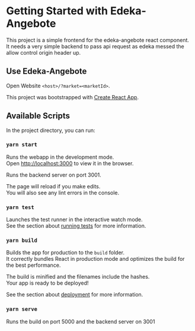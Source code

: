 # Getting Started with Edeka-Angebote

This project is a simple frontend for the edeka-angebote react component. 
It needs a very simple backend to pass api request as edeka messed the allow control origin header up.

## Use Edeka-Angebote

Open Website `<host>/?market=<marketId>`.


This project was bootstrapped with [Create React App](https://github.com/facebook/create-react-app).

## Available Scripts

In the project directory, you can run:

### `yarn start`

Runs the webapp in the development mode.\
Open [http://localhost:3000](http://localhost:3000) to view it in the browser.

Runs the backend server on port 3001.

The page will reload if you make edits.\
You will also see any lint errors in the console.

### `yarn test`

Launches the test runner in the interactive watch mode.\
See the section about [running tests](https://facebook.github.io/create-react-app/docs/running-tests) for more information.

### `yarn build`

Builds the app for production to the `build` folder.\
It correctly bundles React in production mode and optimizes the build for the best performance.

The build is minified and the filenames include the hashes.\
Your app is ready to be deployed!

See the section about [deployment](https://facebook.github.io/create-react-app/docs/deployment) for more information.

### `yarn serve`

Runs the build on port 5000 and the backend server on 3001
